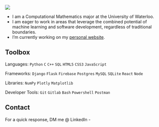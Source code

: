 <p align="left">
  <a href="https://github.com/steadyfall/">
    <img src="https://readme-typing-svg.demolab.com?font=Fira+Code&duration=4000&pause=500&random=false&width=435&lines=Hi+there+%F0%9F%91%8B;I+am+Himank+Dave.">
  </a>
</p>

- I am a Computational Mathematics major at the University of Waterloo.
- I am eager to work in areas that leverage the combined potential of machine learning and software development, regardless of traditional boundaries.
- I’m currently working on my [personal website](https://github.com/steadyfall/steadyfall.github.io).


## Toolbox
Languages: `Python` `C` `C++` `SQL` `HTML5` `CSS3` `JavaScript`

Frameworks: `Django` `Flask` `Firebase` `Postgres` `MySQL` `SQLite` `React` `Node`

Libraries: `NumPy` `Plotly` `Matplotlib`

Developer Tools: `Git` `Gitlab` `Bash` `Powershell` `Postman`


## Contact
For a quick response, DM me @ LinkedIn - [<img src="https://github.com/yushi1007/yushi1007/blob/main/images/linkedin.png?raw=true" width="15">](https://linkedin.com/in/himank-dave)
